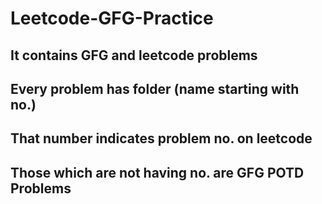 # Leetcode-GFG-Practice
## It contains GFG and leetcode problems
## Every problem has folder (name starting with no.)
## That number indicates problem no. on leetcode
## Those which are not having no. are GFG POTD Problems
